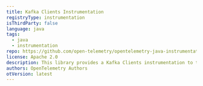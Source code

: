 ```yaml
---
title: Kafka Clients Instrumentation
registryType: instrumentation
isThirdParty: false
language: java
tags:
  - java
  - instrumentation
repo: https://github.com/open-telemetry/opentelemetry-java-instrumentation/tree/main/instrumentation/kafka/kafka-clients
license: Apache 2.0
description: This library provides a Kafka Clients instrumentation to track requests through OpenTelemetry.
authors: OpenTelemetry Authors
otVersion: latest
---
```

